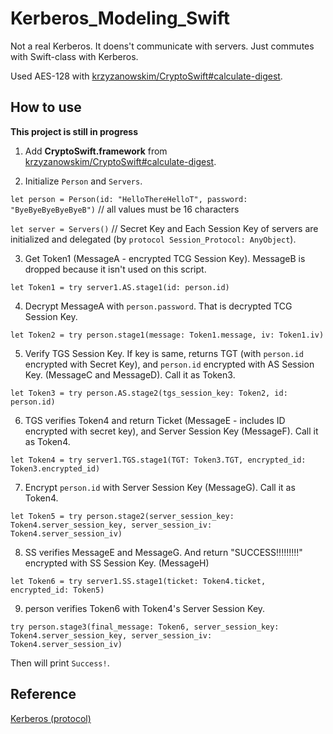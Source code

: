 # Kerberos_Modeling_Swift

Not a real Kerberos. It doens't communicate with servers. Just commutes with Swift-class with Kerberos.

Used AES-128 with [krzyzanowskim/CryptoSwift#calculate-digest](https://github.com/krzyzanowskim/CryptoSwift#calculate-digest).

## How to use

**This project is still in progress**

1. Add **CryptoSwift.framework** from [krzyzanowskim/CryptoSwift#calculate-digest](https://github.com/krzyzanowskim/CryptoSwift#calculate-digest).

2. Initialize `Person` and `Servers`.

`let person = Person(id: "HelloThereHelloT", password: "ByeByeByeByeByeB")` // all values must be 16 characters

`let server = Servers()` // Secret Key and Each Session Key of servers are initialized and delegated (by `protocol Session_Protocol: AnyObject`).

3. Get Token1 (MessageA - encrypted TCG Session Key). MessageB is dropped because it isn't used on this script.

`let Token1 = try server1.AS.stage1(id: person.id)`

4. Decrypt MessageA with `person.password`. That is decrypted TCG Session Key. 

`let Token2 = try person.stage1(message: Token1.message, iv: Token1.iv)`

5. Verify TGS Session Key. If key is same, returns TGT (with `person.id` encrypted with Secret Key), and `person.id` encrypted with AS Session Key. (MessageC and MessageD). Call it as Token3.

`let Token3 = try person.AS.stage2(tgs_session_key: Token2, id: person.id)`

6. TGS verifies Token4 and return Ticket (MessageE - includes ID encrypted with secret key), and Server Session Key (MessageF). Call it as Token4.

`let Token4 = try server1.TGS.stage1(TGT: Token3.TGT, encrypted_id: Token3.encrypted_id)`

7. Encrypt `person.id` with Server Session Key (MessageG). Call it as Token4.

`let Token5 = try person.stage2(server_session_key: Token4.server_session_key, server_session_iv: Token4.server_session_iv)`

8. SS verifies MessageE and MessageG. And return "SUCCESS!!!!!!!!!" encrypted with SS Session Key. (MessageH)

`let Token6 = try server1.SS.stage1(ticket: Token4.ticket, encrypted_id: Token5)`

9. person verifies Token6 with Token4's Server Session Key.

`try person.stage3(final_message: Token6, server_session_key: Token4.server_session_key, server_session_iv: Token4.server_session_iv)`

Then will print `Success!`.

## Reference

[Kerberos (protocol)](https://en.wikipedia.org/wiki/Kerberos_(protocol))
